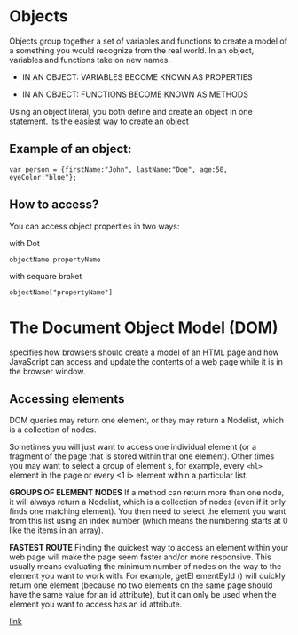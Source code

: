 # Objects
Objects group together a set of variables and functions to create a model
of a something you would recognize from the real world. In an object,
variables and functions take on new names. 

- IN AN OBJECT: VARIABLES BECOME
KNOWN AS PROPERTIES 

- IN AN OBJECT: FUNCTIONS BECOME
KNOWN AS METHODS

Using an object literal, you both define and create an object in one statement.
its the easiest way to create an object

## Example of an object:

`var person = {firstName:"John", lastName:"Doe", age:50, eyeColor:"blue"};`

## How to access?

You can access object properties in two ways:

with Dot

`objectName.propertyName`


with sequare braket

`objectName["propertyName"]`



# The Document Object Model (DOM)

specifies
how browsers should create a model of an HTML
page and how JavaScript can access and update the
contents of a web page while it is in the browser window. 


## Accessing elements

DOM queries may return one element, or they may return a Nodelist,
which is a collection of nodes. 


Sometimes you will just want to access one
individual element (or a fragment of the page that
is stored within that one element). Other times you
may want to select a group of element s, for example,
every `<hl>` element in the page or every <1 i>
element within a particular list. 


**GROUPS OF ELEMENT NODES**
If a method can return more than one node, it will
always return a Nodelist, which is a collection of
nodes (even if it only finds one matching element).
You then need to select the element you want from
this list using an index number (which means the
numbering starts at 0 like the items in an array). 

**FASTEST ROUTE**
Finding the quickest way to access an element
within your web page will make the page seem
faster and/or more responsive. This usually means
evaluating the minimum number of nodes on the
way to the element you want to work with. For
example, getEl ementByld () will quickly return one
element (because no two elements on the same
page should have the same value for an id attribute),
but it can only be used when the element you want
to access has an id attribute. 

[link](https://github.com/saraalshater/Reading-notes/blob/main/Code-201-Reading-notes/class-06.md)